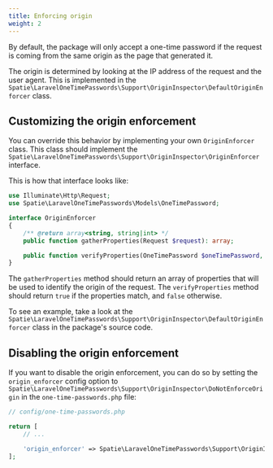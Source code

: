 ```yaml
---
title: Enforcing origin
weight: 2
---
```


By default, the package will only accept a one-time password if the request is coming from the same origin as the page that generated it. 

The origin is determined by looking at the IP address of the request and the user agent. This is implemented in the `Spatie\LaravelOneTimePasswords\Support\OriginInspector\DefaultOriginEnforcer` class.

## Customizing the origin enforcement

You can override this behavior by implementing your own `OriginEnforcer` class. This class should implement the `Spatie\LaravelOneTimePasswords\Support\OriginInspector\OriginEnforcer` interface.

This is how that interface looks like:

```php
use Illuminate\Http\Request;
use Spatie\LaravelOneTimePasswords\Models\OneTimePassword;

interface OriginEnforcer
{
    /** @return array<string, string|int> */
    public function gatherProperties(Request $request): array;

    public function verifyProperties(OneTimePassword $oneTimePassword, Request $request): bool;
}
```

The `gatherProperties` method should return an array of properties that will be used to identify the origin of the request. The `verifyProperties` method should return `true` if the properties match, and `false` otherwise.

To see an example, take a look at the `Spatie\LaravelOneTimePasswords\Support\OriginInspector\DefaultOriginEnforcer` class in the package's source code.

## Disabling the origin enforcement

If you want to disable the origin enforcement, you can do so by setting the `origin_enforcer` config option to `Spatie\LaravelOneTimePasswords\Support\OriginInspector\DoNotEnforceOrigin` in the `one-time-passwords.php` file:

```php
// config/one-time-passwords.php

return [
    // ...

    'origin_enforcer' => Spatie\LaravelOneTimePasswords\Support\OriginInspector\DoNotEnforceOrigin::class,
];
```
